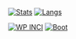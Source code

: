 [![Stats](https://github-readme-stats.vercel.app/api?username=xlthlx&show_icons=true&count_private=true&theme=material-palenight&hide_title=1&include_all_commits=1)](https://github.com/anuraghazra/github-readme-stats)
[![Langs](https://github-readme-stats.vercel.app/api/top-langs/?username=xlthlx&theme=material-palenight&layout=compact&custom_title=Languages)](https://github.com/anuraghazra/github-readme-stats)

[![WP INCI](https://github-readme-stats.vercel.app/api/pin/?username=xlthlx&show_owner=1&repo=wp-inci&theme=material-palenight)](https://github.com/anuraghazra/github-readme-stats)
[![Boot](https://github-readme-stats.vercel.app/api/pin/?username=xlthlx&show_owner=1&repo=boot&&theme=material-palenight)](https://github.com/anuraghazra/github-readme-stats)
